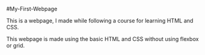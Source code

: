 #My-First-Webpage

This is a webpage, I made while following a course for learning HTML and CSS.

This webpage is made using the basic HTML and CSS without using flexbox or grid.
